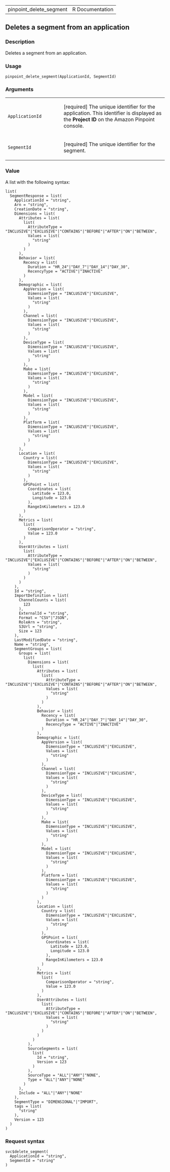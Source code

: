 <table style="width: 100%;">
<tbody>
<tr class="odd">
<td>pinpoint_delete_segment</td>
<td style="text-align: right;">R Documentation</td>
</tr>
</tbody>
</table>

## Deletes a segment from an application

### Description

Deletes a segment from an application.

### Usage

    pinpoint_delete_segment(ApplicationId, SegmentId)

### Arguments

<table>
<colgroup>
<col style="width: 35%" />
<col style="width: 65%" />
</colgroup>
<tbody>
<tr class="odd">
<td><code
id="pinpoint_delete_segment_:_ApplicationId">ApplicationId</code></td>
<td><p>[required] The unique identifier for the application. This
identifier is displayed as the <strong>Project ID</strong> on the Amazon
Pinpoint console.</p></td>
</tr>
<tr class="even">
<td><code id="pinpoint_delete_segment_:_SegmentId">SegmentId</code></td>
<td><p>[required] The unique identifier for the segment.</p></td>
</tr>
</tbody>
</table>

### Value

A list with the following syntax:

    list(
      SegmentResponse = list(
        ApplicationId = "string",
        Arn = "string",
        CreationDate = "string",
        Dimensions = list(
          Attributes = list(
            list(
              AttributeType = "INCLUSIVE"|"EXCLUSIVE"|"CONTAINS"|"BEFORE"|"AFTER"|"ON"|"BETWEEN",
              Values = list(
                "string"
              )
            )
          ),
          Behavior = list(
            Recency = list(
              Duration = "HR_24"|"DAY_7"|"DAY_14"|"DAY_30",
              RecencyType = "ACTIVE"|"INACTIVE"
            )
          ),
          Demographic = list(
            AppVersion = list(
              DimensionType = "INCLUSIVE"|"EXCLUSIVE",
              Values = list(
                "string"
              )
            ),
            Channel = list(
              DimensionType = "INCLUSIVE"|"EXCLUSIVE",
              Values = list(
                "string"
              )
            ),
            DeviceType = list(
              DimensionType = "INCLUSIVE"|"EXCLUSIVE",
              Values = list(
                "string"
              )
            ),
            Make = list(
              DimensionType = "INCLUSIVE"|"EXCLUSIVE",
              Values = list(
                "string"
              )
            ),
            Model = list(
              DimensionType = "INCLUSIVE"|"EXCLUSIVE",
              Values = list(
                "string"
              )
            ),
            Platform = list(
              DimensionType = "INCLUSIVE"|"EXCLUSIVE",
              Values = list(
                "string"
              )
            )
          ),
          Location = list(
            Country = list(
              DimensionType = "INCLUSIVE"|"EXCLUSIVE",
              Values = list(
                "string"
              )
            ),
            GPSPoint = list(
              Coordinates = list(
                Latitude = 123.0,
                Longitude = 123.0
              ),
              RangeInKilometers = 123.0
            )
          ),
          Metrics = list(
            list(
              ComparisonOperator = "string",
              Value = 123.0
            )
          ),
          UserAttributes = list(
            list(
              AttributeType = "INCLUSIVE"|"EXCLUSIVE"|"CONTAINS"|"BEFORE"|"AFTER"|"ON"|"BETWEEN",
              Values = list(
                "string"
              )
            )
          )
        ),
        Id = "string",
        ImportDefinition = list(
          ChannelCounts = list(
            123
          ),
          ExternalId = "string",
          Format = "CSV"|"JSON",
          RoleArn = "string",
          S3Url = "string",
          Size = 123
        ),
        LastModifiedDate = "string",
        Name = "string",
        SegmentGroups = list(
          Groups = list(
            list(
              Dimensions = list(
                list(
                  Attributes = list(
                    list(
                      AttributeType = "INCLUSIVE"|"EXCLUSIVE"|"CONTAINS"|"BEFORE"|"AFTER"|"ON"|"BETWEEN",
                      Values = list(
                        "string"
                      )
                    )
                  ),
                  Behavior = list(
                    Recency = list(
                      Duration = "HR_24"|"DAY_7"|"DAY_14"|"DAY_30",
                      RecencyType = "ACTIVE"|"INACTIVE"
                    )
                  ),
                  Demographic = list(
                    AppVersion = list(
                      DimensionType = "INCLUSIVE"|"EXCLUSIVE",
                      Values = list(
                        "string"
                      )
                    ),
                    Channel = list(
                      DimensionType = "INCLUSIVE"|"EXCLUSIVE",
                      Values = list(
                        "string"
                      )
                    ),
                    DeviceType = list(
                      DimensionType = "INCLUSIVE"|"EXCLUSIVE",
                      Values = list(
                        "string"
                      )
                    ),
                    Make = list(
                      DimensionType = "INCLUSIVE"|"EXCLUSIVE",
                      Values = list(
                        "string"
                      )
                    ),
                    Model = list(
                      DimensionType = "INCLUSIVE"|"EXCLUSIVE",
                      Values = list(
                        "string"
                      )
                    ),
                    Platform = list(
                      DimensionType = "INCLUSIVE"|"EXCLUSIVE",
                      Values = list(
                        "string"
                      )
                    )
                  ),
                  Location = list(
                    Country = list(
                      DimensionType = "INCLUSIVE"|"EXCLUSIVE",
                      Values = list(
                        "string"
                      )
                    ),
                    GPSPoint = list(
                      Coordinates = list(
                        Latitude = 123.0,
                        Longitude = 123.0
                      ),
                      RangeInKilometers = 123.0
                    )
                  ),
                  Metrics = list(
                    list(
                      ComparisonOperator = "string",
                      Value = 123.0
                    )
                  ),
                  UserAttributes = list(
                    list(
                      AttributeType = "INCLUSIVE"|"EXCLUSIVE"|"CONTAINS"|"BEFORE"|"AFTER"|"ON"|"BETWEEN",
                      Values = list(
                        "string"
                      )
                    )
                  )
                )
              ),
              SourceSegments = list(
                list(
                  Id = "string",
                  Version = 123
                )
              ),
              SourceType = "ALL"|"ANY"|"NONE",
              Type = "ALL"|"ANY"|"NONE"
            )
          ),
          Include = "ALL"|"ANY"|"NONE"
        ),
        SegmentType = "DIMENSIONAL"|"IMPORT",
        tags = list(
          "string"
        ),
        Version = 123
      )
    )

### Request syntax

    svc$delete_segment(
      ApplicationId = "string",
      SegmentId = "string"
    )
